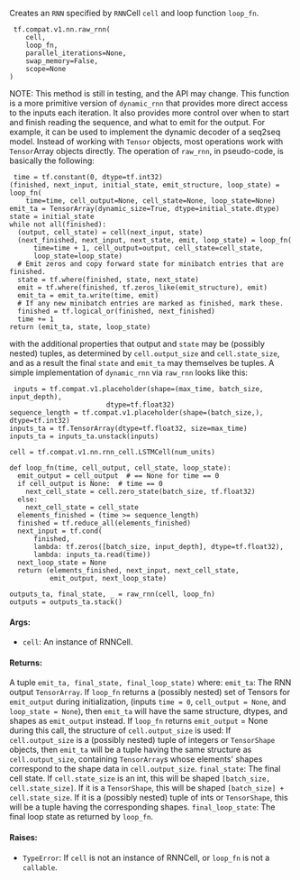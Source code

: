 Creates an `RNN` specified by `RNN`Cell `cell` and loop function `loop_fn`.

```
 tf.compat.v1.nn.raw_rnn(
    cell,
    loop_fn,
    parallel_iterations=None,
    swap_memory=False,
    scope=None
)
```
NOTE: This method is still in testing, and the API may change.
This function is a more primitive version of `dynamic_rnn` that provides more direct access to the inputs each iteration. It also provides more control over when to start and finish reading the sequence, and what to emit for the output.
For example, it can be used to implement the dynamic decoder of a seq2seq model.
Instead of working with `Tensor` objects, most operations work with `Tensor`Array objects directly.
The operation of `raw_rnn`, in pseudo-code, is basically the following:

```
 time = tf.constant(0, dtype=tf.int32)
(finished, next_input, initial_state, emit_structure, loop_state) = loop_fn(
    time=time, cell_output=None, cell_state=None, loop_state=None)
emit_ta = TensorArray(dynamic_size=True, dtype=initial_state.dtype)
state = initial_state
while not all(finished):
  (output, cell_state) = cell(next_input, state)
  (next_finished, next_input, next_state, emit, loop_state) = loop_fn(
      time=time + 1, cell_output=output, cell_state=cell_state,
      loop_state=loop_state)
  # Emit zeros and copy forward state for minibatch entries that are finished.
  state = tf.where(finished, state, next_state)
  emit = tf.where(finished, tf.zeros_like(emit_structure), emit)
  emit_ta = emit_ta.write(time, emit)
  # If any new minibatch entries are marked as finished, mark these.
  finished = tf.logical_or(finished, next_finished)
  time += 1
return (emit_ta, state, loop_state)
```
with the additional properties that output and `state` may be (possibly nested) tuples, as determined by `cell.output_size` and `cell.state_size`, and as a result the final `state` and `emit_ta` may themselves be tuples.
A simple implementation of `dynamic_rnn` via `raw_rnn` looks like this:

```
 inputs = tf.compat.v1.placeholder(shape=(max_time, batch_size, input_depth),
                        dtype=tf.float32)
sequence_length = tf.compat.v1.placeholder(shape=(batch_size,),
dtype=tf.int32)
inputs_ta = tf.TensorArray(dtype=tf.float32, size=max_time)
inputs_ta = inputs_ta.unstack(inputs)

cell = tf.compat.v1.nn.rnn_cell.LSTMCell(num_units)

def loop_fn(time, cell_output, cell_state, loop_state):
  emit_output = cell_output  # == None for time == 0
  if cell_output is None:  # time == 0
    next_cell_state = cell.zero_state(batch_size, tf.float32)
  else:
    next_cell_state = cell_state
  elements_finished = (time >= sequence_length)
  finished = tf.reduce_all(elements_finished)
  next_input = tf.cond(
      finished,
      lambda: tf.zeros([batch_size, input_depth], dtype=tf.float32),
      lambda: inputs_ta.read(time))
  next_loop_state = None
  return (elements_finished, next_input, next_cell_state,
          emit_output, next_loop_state)

outputs_ta, final_state, _ = raw_rnn(cell, loop_fn)
outputs = outputs_ta.stack()
```
#### Args:
- `cell`: An instance of RNNCell.
#### Returns:
A tuple `emit_ta, final_state, final_loop_state)` where:
`emit_ta`: The RNN output `TensorArray`. If `loop_fn` returns a (possibly nested) set of Tensors for `emit_output` during initialization, (inputs `time = 0`, `cell_output = None`, and `loop_state = None`), then `emit_ta` will have the same structure, dtypes, and shapes as `emit_output` instead. If `loop_fn` returns `emit_output` = None during this call, the structure of `cell.output_size` is used: If `cell.output_size` is a (possibly nested) tuple of integers or `TensorShape` objects, then `emit_ta` will be a tuple having the same structure as `cell.output_size`, containing `TensorArray`s whose elements' shapes correspond to the shape data in `cell.output_size`.
`final_state`: The final cell state. If `cell.state_size` is an int, this will be shaped `[batch_size, cell.state_size]`. If it is a `TensorShape`, this will be shaped `[batch_size] + cell.state_size`. If it is a (possibly nested) tuple of ints or `TensorShape`, this will be a tuple having the corresponding shapes.
`final_loop_state`: The final loop state as returned by `loop_fn`.
#### Raises:
- `TypeError`: If `cell` is not an instance of RNNCell, or `loop_fn` is not a `callable`.
